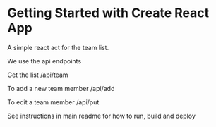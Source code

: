 # Getting Started with Create React App

A simple react act for the team list.

We use the api endpoints

Get the list
/api/team

To add a new team member
/api/add

To edit a team member
/api/put

See instructions in main readme for how to run, build and deploy
